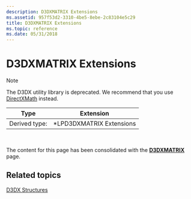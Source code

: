 ```yaml
---
description: D3DXMATRIX Extensions
ms.assetid: 957f53d2-3310-4be5-8ebe-2c83104e5c29
title: D3DXMATRIX Extensions
ms.topic: reference
ms.date: 05/31/2018
---
```


# D3DXMATRIX Extensions

> [!Note]
> The D3DX utility library is deprecated. We recommend that you use [DirectXMath](../dxmath/pg-xnamath-migration-d3dx.md) instead.


| Type              | Extension                          |
|---------------|---------------------------|
| Derived type: | \*LPD3DXMATRIX Extensions |



 

The content for this page has been consolidated with the [**D3DXMATRIX**](d3dxmatrix.md) page.

## Related topics

<dl> <dt>

[D3DX Structures](dx9-graphics-reference-d3dx-structures.md)
</dt> </dl>

 

 

